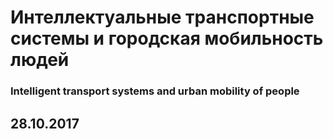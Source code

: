 # Интеллектуальные транспортные системы и городская мобильность людей
### Intelligent transport systems and urban mobility of people
## 28.10.2017
